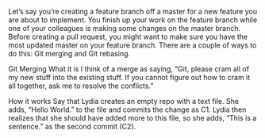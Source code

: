 Let’s say you’re creating a feature branch off a master for a new feature you are about to implement. You finish up your work on the feature branch while one of your colleagues is making some changes on the master branch. Before creating a pull request, you might want to make sure you have the most updated master on your feature branch. There are a couple of ways to do this: Git merging and Git rebasing.

Git Merging
What it is
I think of a merge as saying, “Git, please cram all of my new stuff into the existing stuff. If you cannot figure out how to cram it all together, ask me to resolve the conflicts.”

How it works
Say that Lydia creates an empty repo with a text file. She adds, “Hello World.” to the file and commits the change as C1. Lydia then realizes that she should have added more to this file, so she adds, “This is a sentence.” as the second commit (C2).
